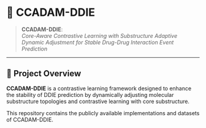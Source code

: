 # 📘 CCADAM-DDIE

> **CCADAM-DDIE**:  
> *Core-Aware Contrastive Learning with Substructure Adaptive Dynamic Adjustment for Stable Drug-Drug Interaction Event Prediction*

---

## 📂 Project Overview

**CCADAM-DDIE** is a contrastive learning framework designed to enhance the stability of DDIE prediction by dynamically adjusting molecular substructure topologies and contrastive learning with core substructure.

This repository contains the publicly available implementations and datasets of CCADAM-DDIE.
